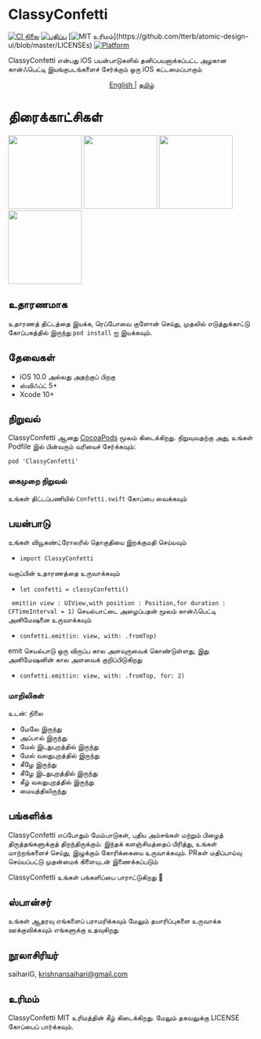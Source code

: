 # ClassyConfetti

[![CI நிலை](https://img.shields.io/travis/saihariG/ClassyConfetti.svg?style=flat)](https://travis-ci.org/saihariG/ClassyConfetti)
[![பதிப்பு](https://img.shields.io/cocoapods/v/ClassyConfetti.svg?style=flat)](https://cocoapods.org/pods/ClassyConfetti)
[![MIT உரிமம்](https://img.shields.io/apm/l/atomic-design-ui.svg?)](https://github.com/tterb/atomic-design-ui/blob/master/LICENSEs)
[![Platform](https://img.shields.io/cocoapods/p/ClassyConfetti.svg?style=flat)](https://cocoapods.org/pods/ClassyConfetti)

ClassyConfetti என்பது iOS பயன்பாடுகளில் தனிப்பயனாக்கப்பட்ட அழகான கான்ஃபெட்டி இயங்குபடங்களைச் சேர்க்கும் ஒரு iOS கட்டமைப்பாகும்

<p align="center">
<a href="/README.md" target="_blank"> English </a> | <a href="/README_TA.md" target="_blank"> தமிழ் </a>
</p>

# திரைக்காட்சிகள்

<p float="left">
  <img src="https://user-images.githubusercontent.com/52252342/180391729-f2fb28e4-1648-4c4d-a37d-9681305daf38.gif" width="150" />
  <img src="https://user-images.githubusercontent.com/52252342/180391760-ff2d2861-f06c-4c70-8813-f85a887a7ad7.gif" width="150" />
  <img src="https://user-images.githubusercontent.com/52252342/180391773-98ddeebb-9b0b-447d-8a43-2da7a5d204b2.gif" width="150" />
  <img src="https://user-images.githubusercontent.com/52252342/180391781-afa562e6-ff4f-49bd-a208-5fe9bfc42d4d.gif" width="150" />
</p>

## உதாரணமாக

உதாரணத் திட்டத்தை இயக்க, ரெப்போவை குளோன் செய்து, முதலில் எடுத்துக்காட்டு கோப்பகத்தில் இருந்து `pod install` ஐ இயக்கவும்.

## தேவைகள்

- iOS 10.0 அல்லது அதற்குப் பிறகு
- ஸ்விஃப்ட் 5+
- Xcode 10+

## நிறுவல்

ClassyConfetti ஆனது [CocoaPods](https://cocoapods.org) மூலம் கிடைக்கிறது. நிறுவுவதற்கு
அது, உங்கள் Podfile இல் பின்வரும் வரியைச் சேர்க்கவும்:

``` ரூபி
pod 'ClassyConfetti'
```
### கைமுறை நிறுவல்

உங்கள் திட்டப்பணியில் ```Confetti.swift``` கோப்பை வைக்கவும்

## பயன்பாடு

உங்கள் வியூகண்ட்ரோலரில் தொகுதியை இறக்குமதி செய்யவும்
- ```import ClassyConfetti```

வகுப்பின் உதாரணத்தை உருவாக்கவும்
- ```let confetti = classyConfetti()```

``` emit(in view : UIView,with position : Position,for duration : CFTimeInterval = 1)``` செயல்பாட்டை அழைப்பதன் மூலம் கான்ஃபெட்டி அனிமேஷனை உருவாக்கவும்
- ```confetti.emit(in: view, with: .fromTop)```

emit செயல்பாடு ஒரு விருப்ப கால அளவுருவைக் கொண்டுள்ளது, இது அனிமேஷனின் கால அளவைக் குறிப்பிடுகிறது
- ```confetti.emit(in: view, with: .fromTop, for: 2)```

### மாறிலிகள்

உடன்: நிலை

- மேலே இருந்து
- அப்பால் இருந்து
- மேல் இடதுபுறத்தில் இருந்து
- மேல் வலதுபுறத்தில் இருந்து
- கீழே இருந்து
- கீழே இடதுபுறத்தில் இருந்து
- கீழ் வலதுபுறத்தில் இருந்து
- மையத்திலிருந்து

## பங்களிக்க

ClassyConfetti எப்போதும் மேம்பாடுகள், புதிய அம்சங்கள் மற்றும் பிழைத் திருத்தங்களுக்குத் திறந்திருக்கும். இந்தக் களஞ்சியத்தைப் பிரித்து, உங்கள் மாற்றங்களைச் செய்து, இழுக்கும் கோரிக்கையை உருவாக்கவும். PRகள் மதிப்பாய்வு செய்யப்பட்டு முதன்மைக் கிளையுடன் இணைக்கப்படும்

ClassyConfetti உங்கள் பங்களிப்பை பாராட்டுகிறது 🎊

## ஸ்பான்சர்

உங்கள் ஆதரவு எங்களைப் பராமரிக்கவும் மேலும் தயாரிப்புகளை உருவாக்க ஊக்குவிக்கவும் எங்களுக்கு உதவுகிறது

## நூலாசிரியர்

saihariG, krishnansaihari@gmail.com

## உரிமம்

ClassyConfetti MIT உரிமத்தின் கீழ் கிடைக்கிறது. மேலும் தகவலுக்கு LICENSE கோப்பைப் பார்க்கவும்.
